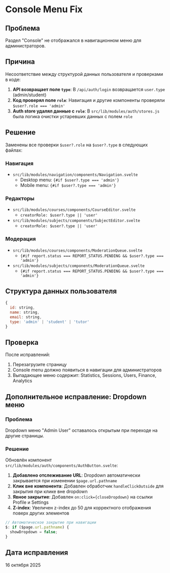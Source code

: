# Console Menu Fix

## Проблема

Раздел "Console" не отображался в навигационном меню для администраторов.

## Причина

Несоответствие между структурой данных пользователя и проверками в коде:

1. **API возвращает поле `type`**: В `/api/auth/login` возвращается `user.type` (admin/student)
2. **Код проверял поле `role`**: Навигация и другие компоненты проверяли `$user?.role === 'admin'`
3. **Auth store удалял данные с `role`**: В `src/lib/modules/auth/stores.js` была логика очистки устаревших данных с полем `role`

## Решение

Заменены все проверки `$user?.role` на `$user?.type` в следующих файлах:

### Навигация

- `src/lib/modules/navigation/components/Navigation.svelte`
  - Desktop menu: `{#if $user?.type === 'admin'}`
  - Mobile menu: `{#if $user?.type === 'admin'}`

### Редакторы

- `src/lib/modules/courses/components/CourseEditor.svelte`
  - `creatorRole: $user?.type || 'user'`
- `src/lib/modules/subjects/components/SubjectEditor.svelte`
  - `creatorRole: $user?.type || 'user'`

### Модерация

- `src/lib/modules/courses/components/ModerationQueue.svelte`
  - `{#if report.status === REPORT_STATUS.PENDING && $user?.type === 'admin'}`
- `src/lib/modules/subjects/components/ModerationQueue.svelte`
  - `{#if report.status === REPORT_STATUS.PENDING && $user?.type === 'admin'}`

## Структура данных пользователя

```javascript
{
  id: string,
  name: string,
  email: string,
  type: 'admin' | 'student' | 'tutor'
}
```

## Проверка

После исправлений:

1. Перезагрузите страницу
2. Console menu должно появиться в навигации для администраторов
3. Выпадающее меню содержит: Statistics, Sessions, Users, Finance, Analytics

## Дополнительное исправление: Dropdown меню

### Проблема

Dropdown меню "Admin User" оставалось открытым при переходе на другие страницы.

### Решение

Обновлён компонент `src/lib/modules/auth/components/AuthButton.svelte`:

1. **Добавлено отслеживание URL**: Dropdown автоматически закрывается при изменении `$page.url.pathname`
2. **Клик вне компонента**: Добавлен обработчик `handleClickOutside` для закрытия при клике вне dropdown
3. **Явное закрытие**: Добавлен `on:click={closeDropdown}` на ссылки Profile и Settings
4. **Z-index**: Увеличен z-index до 50 для корректного отображения поверх других элементов

```javascript
// Автоматическое закрытие при навигации
$: if ($page.url.pathname) {
  showDropdown = false;
}
```

## Дата исправления

16 октября 2025
